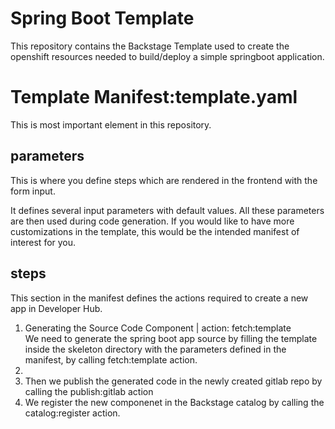 # Spring Boot Template
This repository contains the Backstage Template used to create the openshift resources needed to build/deploy a simple springboot application.

# Template Manifest:template.yaml

This is most important element in this repository. 

## parameters

This is where you define steps which are rendered in the frontend with the form input.

It defines several input parameters with default values.
All these parameters are then used during code generation. If you would like to have more customizations in the template, this would be the intended manifest of interest for you.


## steps
This section in the manifest defines the actions required to create a new app in Developer Hub.
1. Generating the Source Code Component | action: fetch:template  
We need to generate the spring boot app source by filling the template inside the skeleton directory with the parameters defined in the manifest, by calling fetch:template action.
2. 
3. Then we publish the generated code in the newly created gitlab repo by calling the publish:gitlab action
4. We register the new componenet in the Backstage catalog by calling the catalog:register action.

